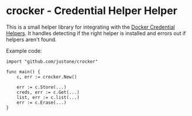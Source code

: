 # crocker - Credential Helper Helper

This is a small helper library for integrating with the [Docker Credential
Helpers](https://github.com/docker/docker-credential-helpers/).  It handles
detecting if the right helper is installed and errors out if helpers aren't
found.

Example code:

```
import "github.com/justone/crocker"

func main() {
    c, err := crocker.New()

    err := c.Store(...)
    creds, err := c.Get(...)
    list, err := c.list(...)
    err := c.Erase(...)
}
```
